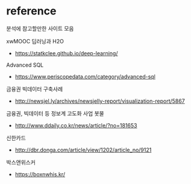 # reference
분석에 참고할만한 사이트 모음

xwMOOC 딥러닝과 H2O
- https://statkclee.github.io/deep-learning/

Advanced SQL
- https://www.periscopedata.com/category/advanced-sql

금융권 빅데이터 구축사례
- http://newsjel.ly/archives/newsjelly-report/visualization-report/5867

금융권, 빅데이터 등 정보계 고도화 사업 봇물
- http://www.ddaily.co.kr/news/article/?no=181653

신한카드 
- http://dbr.donga.com/article/view/1202/article_no/9121

박스앤위스커 
- https://boxnwhis.kr/
